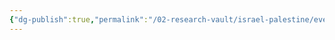 ```yaml
---
{"dg-publish":true,"permalink":"/02-research-vault/israel-palestine/events/1978-south-lebanon-conflict/","updated":"2025-08-21T16:56:45.497-04:00"}
---
```


